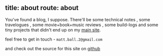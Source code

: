 title: about
route: about
---

You've found a blog, I suppose.
There'll be some technical notes
, some travelogues
, some movie+book+music reviews
, some build-logs
and some tiny projects
that didn't end up on my [main site](http://yosemitebandit.com).

feel free to get in touch - `matt.ball.2@gmail.com`

and check out the source for this site
on [github](https://github.com/yosemitebandit/vvebsite)
